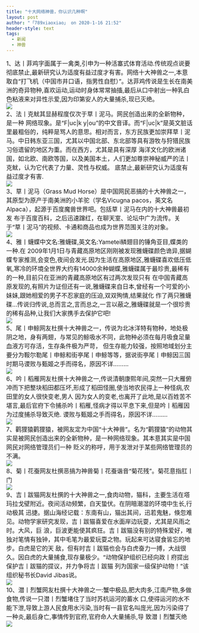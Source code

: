 ```yaml
---
title: "十大网络神兽，你认识几种啊"
layout: post
author: "「789xiaoxiao」 on 2020-1-16 21:52"
header-style: text
tags:
  - 新闻
  - 神兽
---
```


<head></head>
<body>
 <div align="left"> 
  <font style="color:rgb(25, 25, 25)"><font face="&amp;quot"><font style="font-size:16px">1、达丨菲鸡字面属于一禽类,引申为一种活塞式体育活动.传统观点说要彻底禁止,最新研究认为适度有益过度才有害。网络十大神兽之一,本意取自“打飞机（中国市井口语，指男性自慰）”。达菲鸡传说是生长在南美洲的奇异物种,喜欢运动,运动时身体常常抽搐,最后从口中射出一种乳白色粘液来对异性示爱,因为印第安人的大量捕杀,现已灭绝。</font></font></font> 
 </div> 
 <div align="left"> 
  <font style="color:rgb(25, 25, 25)"><font face="&amp;quot"><font style="font-size:16px"><img src="http://img.mp.itc.cn/upload/20170405/f84defd45902485ebc510b53209957e2_th.jpg" onload="thumbImg(this)"></font></font></font> 
 </div> 
 <div align="left"> 
  <font style="color:rgb(25, 25, 25)"><font face="&amp;quot"><font style="font-size:16px">2、法丨克鱿其显赫程度仅次于草丨泥马。网民创造出来的全新物种，是一种 网络现象。是“F|uс|k y|ou”的中文音译。而“F|uс|k”是英文脏话里最粗俗的，纯粹是骂人的意思。相对而言，东方民族更加崇拜草丨泥马。中日韩东亚三国，尤其以中国北部、东北部等具有游牧与狩猎民族习俗遗留的地区为重。而在西方，尤其是具有深厚 海洋文化的欧洲诸国，如北欧、南欧等国，以及美国本土，人们更加尊崇神秘威严的法丨克鱿，认为它代表了力量、灵性与权威。 底禁止,最新研究认为适度有益过度才有害.</font></font></font> 
 </div> 
 <div align="left"> 
  <font style="color:rgb(25, 25, 25)"><font face="&amp;quot"><font style="font-size:16px"><img src="http://img.mp.itc.cn/upload/20170405/0f14fb6454c242a48a52d6476dce0c20_th.jpg" onload="thumbImg(this)"></font></font></font> 
 </div> 
 <div align="left"> 
  <font style="color:rgb(25, 25, 25)"><font face="&amp;quot"><font style="font-size:16px">3、草丨泥马（Grass Mud Horse）是中国网民恶搞的十大神兽之一，其原型为原产于南美洲的小羊驼（学名Vicugna pacos，英文名Alpaca），起源于百度魔兽世界吧。包括草丨泥马在内的十大神兽最初发 布于百度百科，之后迅速蹿红，在聊天室、论坛中广为流传。关于“草丨泥马”的视频、卡通和商品也成为世界范围关注的对象。</font></font></font> 
 </div> 
 <div align="left"> 
  <font style="color:rgb(25, 25, 25)"><font face="&amp;quot"><font style="font-size:16px"><img src="http://img.mp.itc.cn/upload/20170405/4b41b88e49f44610bbb36fc7fb74d7e8_th.jpg" onload="thumbImg(this)"></font></font></font> 
 </div>
 <font style="color:rgb(25, 25, 25)"><font face="&amp;quot"><font style="font-size:16px"> 
    <div align="left">
      4、雅丨蠛蝶中文名:雅蠛碟,英文名:Yametei鳞翅目的锤角亚目,蝶类的一种.在 2009年1月1日与青藏高原地区刚刚被发现雅蠛碟颜色诡异,据蝴蝶专家推测,会变色,夜间会发光.因为生活在高原地区,雅蠛碟喜欢低压低 氧,寒冷的环境全世界大约有14000余种蝴蝶,雅蠛碟属于最珍贵,最稀有的一种,目前只在亚洲的青藏高原地区有过两次发现只有 在中国青藏高原发现的,有照片为证但还有一说,雅蠛碟来自日本,曾经有一个可爱的小妹妹,跟她相爱的男子不忍家庭的压迫,双双殉情,结果就化 作了两只雅蠛碟...传说归传说,总而言之,言而总之,一言以蔽之,雅蠛碟就是一个很珍贵的稀有品种,让我们大家携手去保护它吧! 
    </div> 
    <div align="left"> 
     <img src="http://img.mp.itc.cn/upload/20170405/ded63c93b68b4b118412db202335758d_th.jpg" onload="thumbImg(this)"> 
    </div> 
    <div align="left">
      5、尾丨申鲸网友杜撰十大神兽之一，传说为北冰洋特有物种，地处极阴之地，身有两翅，与常见的鲸吸水不同，此物种必须在每月吸食足量血液方可存活，生存条件极为严苛， 但生存能力较强，按照地域划分主要分为鞍尔勒尾丨申鲸和街亭尾丨申鲸等等，据说街亭尾丨申鲸因三国时期马谡败与甄姬之手而得名，原因不详……… 
    </div> 
    <div align="left"> 
     <img src="http://img.mp.itc.cn/upload/20170405/305c1d6e5fb44799a0151946f282891b_th.jpg" onload="thumbImg(this)"> 
    </div> 
    <div align="left">
      6、吟丨稻雁网友杜撰十大神兽之一,传说清朝康熙年间,突然一只大雁俯冲而下把整块稻田都压坏,形成了稻田怪圈,使当地农民得上一种怪病,农田里的女人很快变老,男人 因为女人的变老,也离开了此地,是以百姓苦不堪言,最后官府下令捕杀吟丨稻雁,怪病才得以平息下来,但是吟丨稻雁因为过度捕杀导致灭绝. 谡败与甄姬之手而得名，原因不详……… 
    </div> 
    <div align="left"> 
     <img src="http://img.mp.itc.cn/upload/20170405/2de1269f10eb4926a35782c31723e378_th.jpg" onload="thumbImg(this)"> 
    </div> 
    <div align="left">
      7、鹳狸猿鹳狸猿，被网友定为中国“十大神兽”。名为“鹳狸猿”的动物其实是被网民创造出来的全新物种，是一种网络现象。其本意其实是中国网民对网络管理员们一种 贬义的称呼，用于发泄对于某些网络管理员的不满。 
    </div> 
    <div align="left"> 
     <img src="http://img.mp.itc.cn/upload/20170405/2f5d897329cd43de91022eace5085086_th.jpg" onload="thumbImg(this)"> 
    </div> 
    <div align="left">
      8、菊丨花蚕网友杜撰恶搞为神兽菊丨花蚕谐音“菊花残”。菊花意指肛丨门 
    </div> 
    <div align="left"> 
     <img src="http://img.mp.itc.cn/upload/20170405/374a007335fa4b29a22a63f70b4e63da_th.jpg" onload="thumbImg(this)"> 
    </div> 
    <div align="left">
      9、吉丨跋猫网友杜撰的十大神兽之一,食肉动物，猫科，主要生活在塔玛拉戈壁附近。夜间活动频繁，白天蛰伏。在阴暗潮湿的环境中生长,行动极其 迅捷。据山海经记载：东南有山，猫出其间，迅若鬼魅，倏忽难见。动物学家研究发现，吉丨跋猫喜爱在水面岸边玩耍，尤其是风雨之时。大风，巨 浪，巨波更能使其疯狂。吉丨跋猫没有别的特殊爱好，唯独对笔情有独钟，其中毛笔为最爱玩耍之物。玩起来可达寝食皆忘的地步。白虎是它的天 敌，但有时吉丨跋猫也会与白虎奋力一搏，大战很久。因白虎的大量捕食,现存量极少。“动物保护组织已经向政丨府提出保护吉丨跋猫的提议，并力争将吉丨跋猫 列为国家一级保护动物！”该组织秘书长David Jibas说。 
    </div> 
    <div align="left"> 
     <img src="http://img.mp.itc.cn/upload/20170405/c9d8f0fa3dd54cd79dbfc08aeb62c289_th.jpg" onload="thumbImg(this)"> 
    </div> 
    <div align="left">
      10、潜丨烈蟹网友杜撰十大神兽之一:蟹中极品,肥大肉多,江南产物,多做食物,传说一只潜丨烈蟹堵住了当时苏杭运河的蓄水 口,使得运河的水不能下泄,导致上游人民食用水污染,当时有一县官名叫庞光,因为污染得了一种炎,最后身亡,事情传到官府,官府命人大量捕杀,导 致潜丨烈蟹灭绝 
    </div> 
    <div align="left"> 
     <img src="http://img.mp.itc.cn/upload/20170405/f087c5fc82604042853a38072a515534_th.jpg" onload="thumbImg(this)"> 
    </div></font></font></font>
 <br> 
 <br>
</body>


